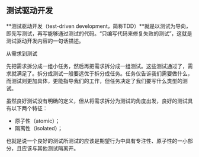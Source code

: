 ## 测试驱动开发

**测试驱动开发（test-driven development，简称TDD）**就是以测试为导向，即先写测试，再写能够通过测试的代码。“只编写代码来修复失败的测试”，这就是测试驱动开发内容的一句话描述。

从需求到测试

先把需求拆分成一组小任务，然后再把需求拆分成一组测试。这些测试通过了，需求就满足了。拆分成测试一般要远优于拆分成任务。任务仅告诉我们需要做什么，而测试则更加具体，更能指导我们的工作，但任务决定了我们要写什么类型的测试。

虽然良好测试没有明确的定义，但从将需求拆分为测试的角度出发，良好的测试具有以下两个特征：

- 原子性（atomic）；
- 隔离性（isolated）；

也就是说一个良好的测试所测试的应该是期望行为中具有专注性、原子性的一小部分，且应该与其他测试隔离开。

